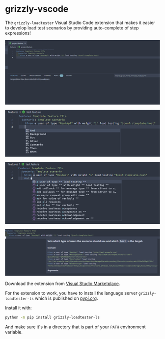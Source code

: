 # grizzly-vscode

The `grizzly-loadtester` Visual Studio Code extension that makes it easier to develop load test scenarios by providing
auto-complete of step expressions!

![Screen capture of diagnostics](https://github.com/Biometria-se/grizzly-lsp/raw/main/assets/images/grizzly-ls-diagnostics.gif)

![Screenshot of keyword auto-complete](https://github.com/Biometria-se/grizzly-lsp/raw/main/assets/images/screenshot-auto-complete-keywords.png)

![Screenshot of step expressions auto-complete](https://github.com/Biometria-se/grizzly-lsp/raw/main/assets/images/screenshot-auto-complete-step-expressions.png)

![Screenshot of hover help text](https://github.com/Biometria-se/grizzly-lsp/raw/main/assets/images/screenshot-hover-help.png)

Download the extension from [Visual Studio Marketplace](https://marketplace.visualstudio.com/items?itemName=biometria-se.grizzly-loadtester-vscode).

For the extension to work, you have to install the language server `grizzly-loadtester-ls` which is published on [pypi.org](https://pypi.org/project/grizzly-loadtester-ls/).

Install it with:

```bash
python -m pip install grizzly-loadtester-ls
```

And make sure it's in a directory that is part of your `PATH` environment variable.
